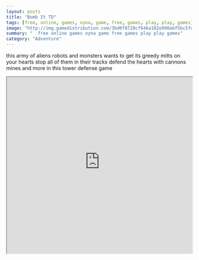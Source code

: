 ```yaml
---
layout: posts
title: "Bomb It TD"
tags: [free, online, games, oyna, game, free, games, play, play, games]
image: "http://img.gamedistribution.com/3bd0f8720cf646a182e090abf5bc5fd6.jpg"
summary: "  free online games oyna game free games play play games"
category: "Adventure"
---
```


this army of aliens robots and monsters wants to get its greedy mitts on your hearts stop all of them in their tracks defend the hearts with cannons mines and more in this tower defense game

<iframe width="100%" height="480px;" src="http://html5.gamedistribution.com/3bd0f8720cf646a182e090abf5bc5fd6/"></iframe>